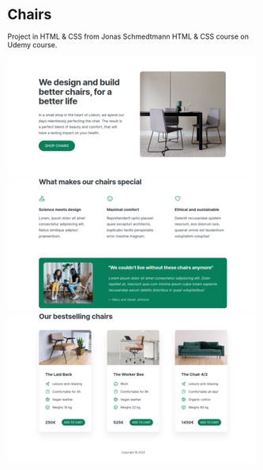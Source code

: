 # Chairs
Project in HTML & CSS from Jonas Schmedtmann HTML & CSS course on Udemy course.

![alt text](top-page.png)
![alt text](mid-page.png)
![alt text](bottom-page.png)